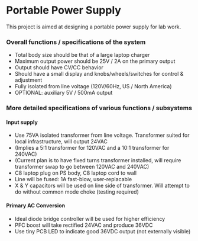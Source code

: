 <H1> Portable Power Supply </H1>

This project is aimed at designing a portable power supply for lab work.

<H3> Overall functions / specifications of the system </H3>

* Total body size should be that of a large laptop charger
* Maximum output power should be 25V / 2A on the primary output
* Output should have CV/CC behavior
* Should have a small display and knobs/wheels/switches for control & adjustment
* Fully isolated from line voltage (120V/60Hz, US / North America)
* OPTIONAL: auxiliary 5V / 500mA output

<H3> More detailed specifications of various functions / subsystems </H3>

<H4> Input supply </H4>

* Use 75VA isolated transformer from line voltage. Transformer suited for local infrastructure, will output 24VAC
* (Implies a 5:1 transformer for 120VAC and a 10:1 transformer for 240VAC)
* (Current plan is to have fixed turns transformer installed, will require transformer swap to go between 120VAC and 240VAC)
* C8 laptop plug on PS body, C8 laptop cord to wall
* Line will be fused: 1A fast-blow, user-replacable
* X & Y capacitors will be used on line side of transformer. Will attempt to do without common mode choke (testing required)

<H4> Primary AC Conversion </H4>

* Ideal diode bridge controller will be used for higher efficiency
* PFC boost will take rectified 24VAC and produce 36VDC
* Use tiny PCB LED to indicate good 36VDC output (not externally visible)
